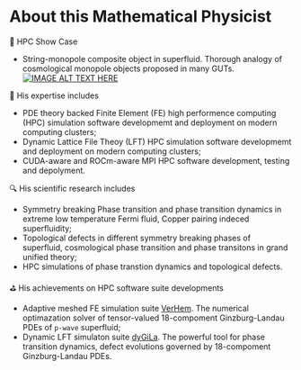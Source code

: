 # About this Mathematical Physicist
🤠 HPC Show Case
- String-monopole composite object in superfluid. Thorough analogy of cosmological monopole objects proposed in many GUTs.
[![IMAGE ALT TEXT HERE](https://img.youtube.com/vi/gaHUai2RmUU/0.jpg)](https://www.youtube.com/watch?v=gaHUai2RmUU)

🔭 His expertise includes 
- PDE theory backed Finite Element (FE) high performence computing (HPC) simulation software developmemt and deployment on modern computing clusters;
- Dynamic Lattice File Theoy (LFT) HPC simulation software developmemt and deployment on modern computing clusters;
- CUDA-aware and ROCm-aware MPI HPC software development, testing and depolyment.

🔍 His scientific research includes
- Symmetry breaking Phase transition and phase transition dynamics in extreme low temperature Fermi fluid, Copper pairing indeced superfluidity;
- Topological defects in different symmetry breaking phases of superfluid, cosmological phase transition and phase transitons in grand unified theory;
- HPC simulations of phase transtion dynamics and topological defects.

⛳ His achievements on HPC software suite developments
- Adaptive meshed FE simulation suite [VerHem](https://verhem.github.io). The numerical optimazation solver of tensor-valued 18-compoment Ginzburg-Landau PDEs of `p-wave` superfluid;
- Dynamic LFT simulaton suite [dyGiLa](https://dygila.github.io/). The powerful tool for phase transition dynamics, defect evolutions governed by 18-compoment Ginzburg-Landau PDEs.

<!--<iframe width="560" height="315" src="https://www.youtube.com/embed/gaHUai2RmUU?si=2Ijg45A5rhx9HpCP" frameborder="0"> </iframe>-->


<!--
**timohyva/timohyva** is a ✨ _special_ ✨ repository because its `README.md` (this file) appears on your GitHub profile.

Here are some ideas to get you started:

- 🔭 I’m currently working on ...
- 🌱 I’m currently learning ...
- 👯 I’m looking to collaborate on ...
- 🤔 I’m looking for help with ...
- 💬 Ask me about ...
- 📫 How to reach me: ...
- 😄 Pronouns: ...
- ⚡ Fun fact: ...
-->
